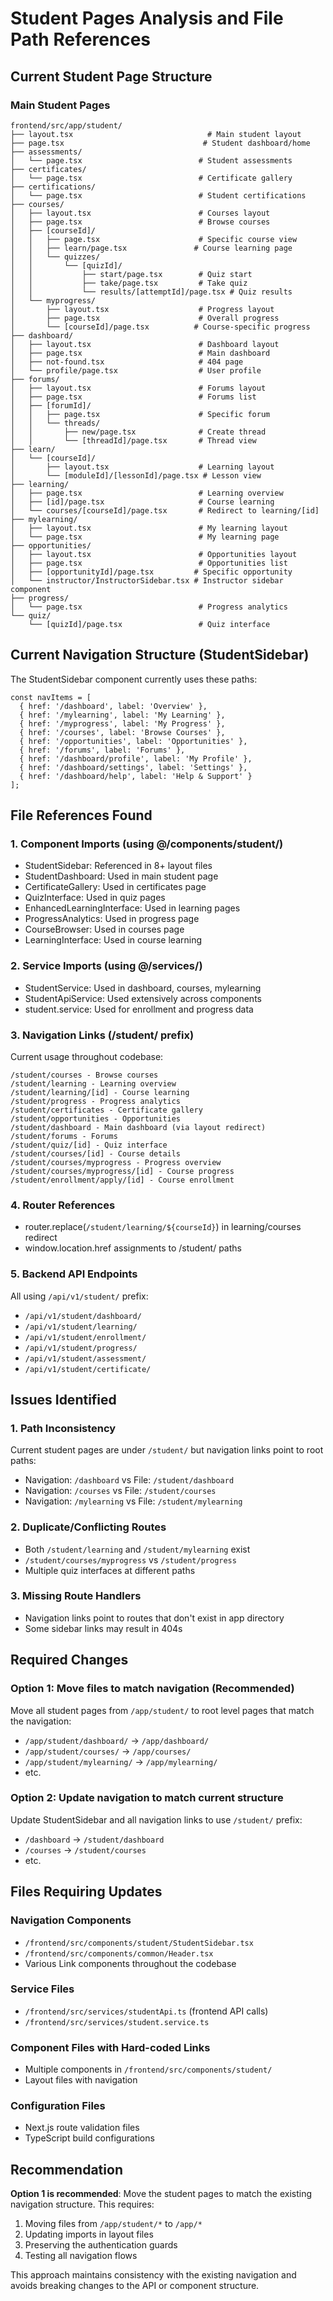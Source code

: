 # Student Pages Analysis and File Path References

## Current Student Page Structure

### Main Student Pages
```
frontend/src/app/student/
├── layout.tsx                              # Main student layout
├── page.tsx                               # Student dashboard/home
├── assessments/
│   └── page.tsx                          # Student assessments
├── certificates/
│   └── page.tsx                          # Certificate gallery
├── certifications/
│   └── page.tsx                          # Student certifications
├── courses/
│   ├── layout.tsx                        # Courses layout
│   ├── page.tsx                          # Browse courses
│   ├── [courseId]/
│   │   ├── page.tsx                      # Specific course view
│   │   ├── learn/page.tsx               # Course learning page
│   │   └── quizzes/
│   │       └── [quizId]/
│   │           ├── start/page.tsx        # Quiz start
│   │           ├── take/page.tsx         # Take quiz
│   │           └── results/[attemptId]/page.tsx # Quiz results
│   └── myprogress/
│       ├── layout.tsx                    # Progress layout
│       ├── page.tsx                      # Overall progress
│       └── [courseId]/page.tsx          # Course-specific progress
├── dashboard/
│   ├── layout.tsx                        # Dashboard layout
│   ├── page.tsx                          # Main dashboard
│   ├── not-found.tsx                     # 404 page
│   └── profile/page.tsx                  # User profile
├── forums/
│   ├── layout.tsx                        # Forums layout
│   ├── page.tsx                          # Forums list
│   ├── [forumId]/
│   │   ├── page.tsx                      # Specific forum
│   │   └── threads/
│   │       ├── new/page.tsx              # Create thread
│   │       └── [threadId]/page.tsx       # Thread view
├── learn/
│   └── [courseId]/
│       ├── layout.tsx                    # Learning layout
│       └── [moduleId]/[lessonId]/page.tsx # Lesson view
├── learning/
│   ├── page.tsx                          # Learning overview
│   ├── [id]/page.tsx                     # Course learning
│   └── courses/[courseId]/page.tsx       # Redirect to learning/[id]
├── mylearning/
│   ├── layout.tsx                        # My learning layout
│   └── page.tsx                          # My learning page
├── opportunities/
│   ├── layout.tsx                        # Opportunities layout
│   ├── page.tsx                          # Opportunities list
│   ├── [opportunityId]/page.tsx         # Specific opportunity
│   └── instructor/InstructorSidebar.tsx # Instructor sidebar component
├── progress/
│   └── page.tsx                          # Progress analytics
└── quiz/
    └── [quizId]/page.tsx                 # Quiz interface
```

## Current Navigation Structure (StudentSidebar)

The StudentSidebar component currently uses these paths:
```tsx
const navItems = [
  { href: '/dashboard', label: 'Overview' },
  { href: '/mylearning', label: 'My Learning' },
  { href: '/myprogress', label: 'My Progress' },
  { href: '/courses', label: 'Browse Courses' },
  { href: '/opportunities', label: 'Opportunities' },
  { href: '/forums', label: 'Forums' },
  { href: '/dashboard/profile', label: 'My Profile' },
  { href: '/dashboard/settings', label: 'Settings' },
  { href: '/dashboard/help', label: 'Help & Support' }
];
```

## File References Found

### 1. Component Imports (using @/components/student/)
- StudentSidebar: Referenced in 8+ layout files
- StudentDashboard: Used in main student page
- CertificateGallery: Used in certificates page
- QuizInterface: Used in quiz pages
- EnhancedLearningInterface: Used in learning pages
- ProgressAnalytics: Used in progress page
- CourseBrowser: Used in courses page
- LearningInterface: Used in course learning

### 2. Service Imports (using @/services/)
- StudentService: Used in dashboard, courses, mylearning
- StudentApiService: Used extensively across components
- student.service: Used for enrollment and progress data

### 3. Navigation Links (/student/ prefix)
Current usage throughout codebase:
```
/student/courses - Browse courses
/student/learning - Learning overview
/student/learning/[id] - Course learning
/student/progress - Progress analytics
/student/certificates - Certificate gallery
/student/opportunities - Opportunities
/student/dashboard - Main dashboard (via layout redirect)
/student/forums - Forums
/student/quiz/[id] - Quiz interface
/student/courses/[id] - Course details
/student/courses/myprogress - Progress overview
/student/courses/myprogress/[id] - Course progress
/student/enrollment/apply/[id] - Course enrollment
```

### 4. Router References
- router.replace(`/student/learning/${courseId}`) in learning/courses redirect
- window.location.href assignments to /student/ paths

### 5. Backend API Endpoints
All using `/api/v1/student/` prefix:
- `/api/v1/student/dashboard/`
- `/api/v1/student/learning/`
- `/api/v1/student/enrollment/`
- `/api/v1/student/progress/`
- `/api/v1/student/assessment/`
- `/api/v1/student/certificate/`

## Issues Identified

### 1. Path Inconsistency
Current student pages are under `/student/` but navigation links point to root paths:
- Navigation: `/dashboard` vs File: `/student/dashboard`
- Navigation: `/courses` vs File: `/student/courses`
- Navigation: `/mylearning` vs File: `/student/mylearning`

### 2. Duplicate/Conflicting Routes
- Both `/student/learning` and `/student/mylearning` exist
- `/student/courses/myprogress` vs `/student/progress`
- Multiple quiz interfaces at different paths

### 3. Missing Route Handlers
- Navigation links point to routes that don't exist in app directory
- Some sidebar links may result in 404s

## Required Changes

### Option 1: Move files to match navigation (Recommended)
Move all student pages from `/app/student/` to root level pages that match the navigation:
- `/app/student/dashboard/` → `/app/dashboard/`
- `/app/student/courses/` → `/app/courses/`
- `/app/student/mylearning/` → `/app/mylearning/`
- etc.

### Option 2: Update navigation to match current structure
Update StudentSidebar and all navigation links to use `/student/` prefix:
- `/dashboard` → `/student/dashboard`
- `/courses` → `/student/courses`
- etc.

## Files Requiring Updates

### Navigation Components
- `/frontend/src/components/student/StudentSidebar.tsx`
- `/frontend/src/components/common/Header.tsx`
- Various Link components throughout the codebase

### Service Files
- `/frontend/src/services/studentApi.ts` (frontend API calls)
- `/frontend/src/services/student.service.ts`

### Component Files with Hard-coded Links
- Multiple components in `/frontend/src/components/student/`
- Layout files with navigation

### Configuration Files
- Next.js route validation files
- TypeScript build configurations

## Recommendation

**Option 1 is recommended**: Move the student pages to match the existing navigation structure. This requires:

1. Moving files from `/app/student/*` to `/app/*`
2. Updating imports in layout files
3. Preserving the authentication guards
4. Testing all navigation flows

This approach maintains consistency with the existing navigation and avoids breaking changes to the API or component structure.